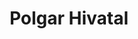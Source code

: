 ---
title: "Polgar Hivatal"
posts_per_page: 5
pagination_layout: pagination
category_pagination_layout: category-pagination
---